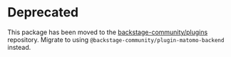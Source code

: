 # Deprecated

This package has been moved to the [backstage-community/plugins](https://github.com/backstage/community-plugins) repository. Migrate to using `@backstage-community/plugin-matomo-backend` instead.